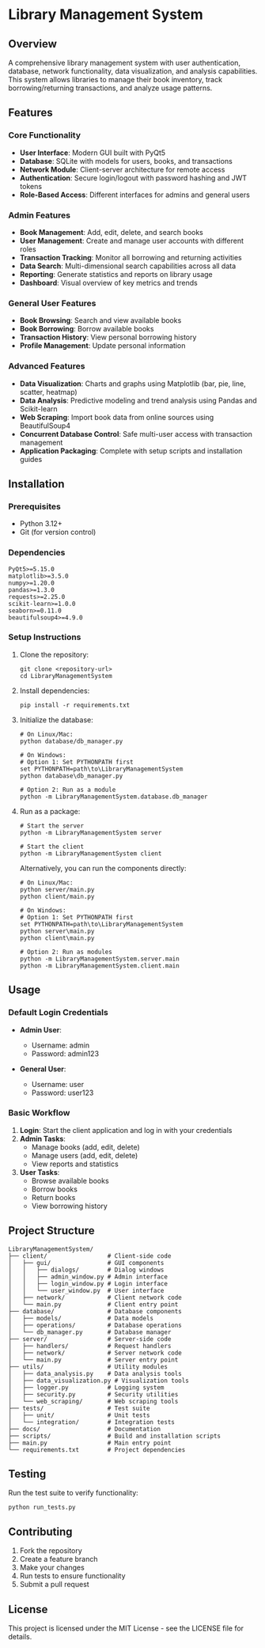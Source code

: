 # Library Management System

## Overview
A comprehensive library management system with user authentication, database, network functionality, data visualization, and analysis capabilities. This system allows libraries to manage their book inventory, track borrowing/returning transactions, and analyze usage patterns.

## Features

### Core Functionality
- **User Interface**: Modern GUI built with PyQt5
- **Database**: SQLite with models for users, books, and transactions
- **Network Module**: Client-server architecture for remote access
- **Authentication**: Secure login/logout with password hashing and JWT tokens
- **Role-Based Access**: Different interfaces for admins and general users

### Admin Features
- **Book Management**: Add, edit, delete, and search books
- **User Management**: Create and manage user accounts with different roles
- **Transaction Tracking**: Monitor all borrowing and returning activities
- **Data Search**: Multi-dimensional search capabilities across all data
- **Reporting**: Generate statistics and reports on library usage
- **Dashboard**: Visual overview of key metrics and trends

### General User Features
- **Book Browsing**: Search and view available books
- **Book Borrowing**: Borrow available books
- **Transaction History**: View personal borrowing history
- **Profile Management**: Update personal information

### Advanced Features
- **Data Visualization**: Charts and graphs using Matplotlib (bar, pie, line, scatter, heatmap)
- **Data Analysis**: Predictive modeling and trend analysis using Pandas and Scikit-learn
- **Web Scraping**: Import book data from online sources using BeautifulSoup4
- **Concurrent Database Control**: Safe multi-user access with transaction management
- **Application Packaging**: Complete with setup scripts and installation guides

## Installation

### Prerequisites
- Python 3.12+
- Git (for version control)

### Dependencies
```
PyQt5>=5.15.0
matplotlib>=3.5.0
numpy>=1.20.0
pandas>=1.3.0
requests>=2.25.0
scikit-learn>=1.0.0
seaborn>=0.11.0
beautifulsoup4>=4.9.0
```

### Setup Instructions
1. Clone the repository:
   ```
   git clone <repository-url>
   cd LibraryManagementSystem
   ```

2. Install dependencies:
   ```
   pip install -r requirements.txt
   ```

3. Initialize the database:
   ```
   # On Linux/Mac:
   python database/db_manager.py
   
   # On Windows:
   # Option 1: Set PYTHONPATH first
   set PYTHONPATH=path\to\LibraryManagementSystem
   python database\db_manager.py
   
   # Option 2: Run as a module
   python -m LibraryManagementSystem.database.db_manager
   ```

4. Run as a package:
   ```
   # Start the server
   python -m LibraryManagementSystem server
   
   # Start the client
   python -m LibraryManagementSystem client
   ```

   Alternatively, you can run the components directly:
   ```
   # On Linux/Mac:
   python server/main.py
   python client/main.py
   
   # On Windows:
   # Option 1: Set PYTHONPATH first
   set PYTHONPATH=path\to\LibraryManagementSystem
   python server\main.py
   python client\main.py
   
   # Option 2: Run as modules
   python -m LibraryManagementSystem.server.main
   python -m LibraryManagementSystem.client.main
   ```

## Usage

### Default Login Credentials
- **Admin User**:
  - Username: admin
  - Password: admin123

- **General User**:
  - Username: user
  - Password: user123

### Basic Workflow
1. **Login**: Start the client application and log in with your credentials
2. **Admin Tasks**:
   - Manage books (add, edit, delete)
   - Manage users (add, edit, delete)
   - View reports and statistics
3. **User Tasks**:
   - Browse available books
   - Borrow books
   - Return books
   - View borrowing history

## Project Structure
```
LibraryManagementSystem/
├── client/                 # Client-side code
│   ├── gui/                # GUI components
│   │   ├── dialogs/        # Dialog windows
│   │   ├── admin_window.py # Admin interface
│   │   ├── login_window.py # Login interface
│   │   └── user_window.py  # User interface
│   ├── network/            # Client network code
│   └── main.py             # Client entry point
├── database/               # Database components
│   ├── models/             # Data models
│   ├── operations/         # Database operations
│   └── db_manager.py       # Database manager
├── server/                 # Server-side code
│   ├── handlers/           # Request handlers
│   ├── network/            # Server network code
│   └── main.py             # Server entry point
├── utils/                  # Utility modules
│   ├── data_analysis.py    # Data analysis tools
│   ├── data_visualization.py # Visualization tools
│   ├── logger.py           # Logging system
│   ├── security.py         # Security utilities
│   └── web_scraping/       # Web scraping tools
├── tests/                  # Test suite
│   ├── unit/               # Unit tests
│   └── integration/        # Integration tests
├── docs/                   # Documentation
├── scripts/                # Build and installation scripts
├── main.py                 # Main entry point
└── requirements.txt        # Project dependencies
```

## Testing
Run the test suite to verify functionality:
```
python run_tests.py
```

## Contributing
1. Fork the repository
2. Create a feature branch
3. Make your changes
4. Run tests to ensure functionality
5. Submit a pull request

## License
This project is licensed under the MIT License - see the LICENSE file for details.
